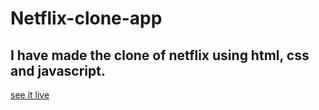 # Netflix-clone-app

## I have made the clone of netflix using html, css and javascript. 

[see it live](https://ronyahmed1200.github.io/Netflix-clone-app/)
